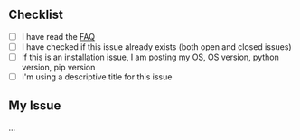 ## Checklist
 - [ ] I have read the [FAQ](https://github.com/favll/pogom/blob/master/README.md#faq)
 - [ ] I have checked if this issue already exists (both open and closed issues)
 - [ ] If this is an installation issue, I am posting my OS, OS version, python version, pip version
 - [ ] I'm using a descriptive title for this issue

## My Issue

...
